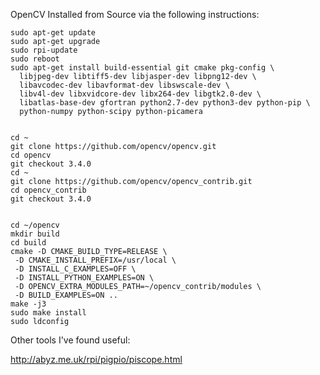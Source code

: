 OpenCV Installed from Source via the following instructions:

    sudo apt-get update
    sudo apt-get upgrade
    sudo rpi-update
    sudo reboot
    sudo apt-get install build-essential git cmake pkg-config \
      libjpeg-dev libtiff5-dev libjasper-dev libpng12-dev \
      libavcodec-dev libavformat-dev libswscale-dev \
      libv4l-dev libxvidcore-dev libx264-dev libgtk2.0-dev \
      libatlas-base-dev gfortran python2.7-dev python3-dev python-pip \
      python-numpy python-scipy python-picamera
    
    
    cd ~
    git clone https://github.com/opencv/opencv.git
    cd opencv
    git checkout 3.4.0
    cd ~
    git clone https://github.com/opencv/opencv_contrib.git
    cd opencv_contrib
    git checkout 3.4.0
    
    
    cd ~/opencv
    mkdir build
    cd build
    cmake -D CMAKE_BUILD_TYPE=RELEASE \
     -D CMAKE_INSTALL_PREFIX=/usr/local \
     -D INSTALL_C_EXAMPLES=OFF \
     -D INSTALL_PYTHON_EXAMPLES=ON \
     -D OPENCV_EXTRA_MODULES_PATH=~/opencv_contrib/modules \
     -D BUILD_EXAMPLES=ON ..
    make -j3 
    sudo make install
    sudo ldconfig


Other tools I've found useful:

http://abyz.me.uk/rpi/pigpio/piscope.html


